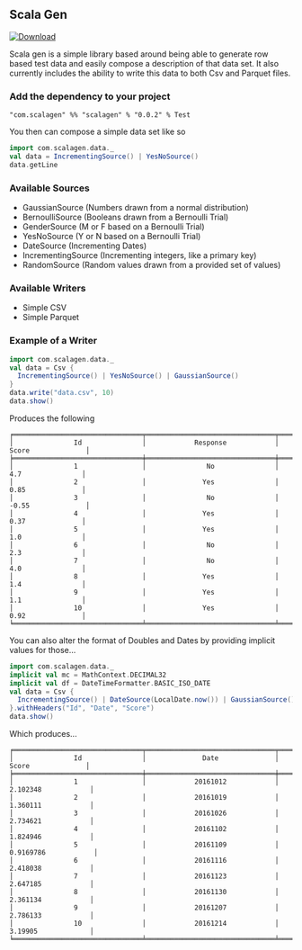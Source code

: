 ## Scala Gen

[ ![Download](https://api.bintray.com/packages/hntd187/maven/scalagen/images/download.svg) ](https://bintray.com/hntd187/maven/scalagen/_latestVersion)

Scala gen is a simple library based around being able to generate row based
test data and easily compose a description of that data set. It also currently
includes the ability to write this data to both Csv and Parquet files.

### Add the dependency to your project
```
"com.scalagen" %% "scalagen" % "0.0.2" % Test
```

You then can compose a simple data set like so
```scala
import com.scalagen.data._
val data = IncrementingSource() | YesNoSource()
data.getLine
```

### Available Sources
* GaussianSource (Numbers drawn from a normal distribution)
* BernoulliSource (Booleans drawn from a Bernoulli Trial)
* GenderSource (M or F based on a Bernoulli Trial)
* YesNoSource (Y or N based on a Bernoulli Trial)
* DateSource (Incrementing Dates)
* IncrementingSource (Incrementing integers, like a primary key)
* RandomSource (Random values drawn from a provided set of values)

### Available Writers
* Simple CSV
* Simple Parquet

### Example of a Writer
```scala
import com.scalagen.data._
val data = Csv {
  IncrementingSource() | YesNoSource() | GaussianSource()
}
data.write("data.csv", 10)
data.show()
```

Produces the following
```
╒════════════════════════════════╤════════════════════════════════╤════════════════════════════════╕
│               Id               │            Response            │             Score              │
╞════════════════════════════════╪════════════════════════════════╪════════════════════════════════╡
│               1                │               No               │              4.7               │
│               2                │              Yes               │              0.85              │
│               3                │               No               │             -0.55              │
│               4                │              Yes               │              0.37              │
│               5                │              Yes               │              1.0               │
│               6                │               No               │              2.3               │
│               7                │               No               │              4.0               │
│               8                │              Yes               │              1.4               │
│               9                │              Yes               │              1.1               │
│               10               │              Yes               │              0.92              │
╘════════════════════════════════╧════════════════════════════════╧════════════════════════════════╛
```

You can also alter the format of Doubles and Dates by providing implicit values for those... 
```scala
import com.scalagen.data._
implicit val mc = MathContext.DECIMAL32
implicit val df = DateTimeFormatter.BASIC_ISO_DATE
val data = Csv {
  IncrementingSource() | DateSource(LocalDate.now()) | GaussianSource()
}.withHeaders("Id", "Date", "Score")
data.show()
```

Which produces...
```
╒════════════════════════════════╤════════════════════════════════╤════════════════════════════════╕
│               Id               │              Date              │             Score              │
╞════════════════════════════════╪════════════════════════════════╪════════════════════════════════╡
│               1                │            20161012            │            2.102348            │
│               2                │            20161019            │            1.360111            │
│               3                │            20161026            │            2.734621            │
│               4                │            20161102            │            1.824946            │
│               5                │            20161109            │           0.9169786            │
│               6                │            20161116            │            2.418038            │
│               7                │            20161123            │            2.647185            │
│               8                │            20161130            │            2.361134            │
│               9                │            20161207            │            2.786133            │
│               10               │            20161214            │            3.19905             │
╘════════════════════════════════╧════════════════════════════════╧════════════════════════════════╛
```